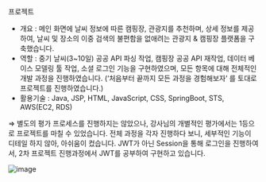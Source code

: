 프로젝트

- 개요 : 메인 화면에 날씨 정보에 따른 캠핑장, 관광지를 추천하며, 상세 정보를 제공하여, 날씨 및 장소의 이중 검색의 불편함을 없애려는 관광지 & 캠핑장 플랫폼을 구축했습니다.
- 역할 : 중기 날씨(3~10일) 공공 API 파싱 작업, 캠핑장 공공 API 재작업, 데이터 베이스 모델링 툴 작업, 소셜 로그인 기능을 구현하였으며, 모든 항목에 대해 전체적인 개발 과정을 진행하였습니다. (‘처음부터 끝까지 모든 과정을 경험해보자’ 를 토대로 프로젝트를 진행하였습니다.)
- 활용기술 : Java, JSP, HTML, JavaScript, CSS, SpringBoot, STS, AWS(EC2, RDS)

⇒ 별도의 평가 프로세스를 진행하지는 않았으나, 강사님의 개별적인 평가에서는 1등으로 프로젝트를 마칠 수 있었습니다. 전체 과정을 각자 진행하다 보니, 세부적인 기능이 디테일 하지 않아, 아쉬움이 컸습니다. JWT가 아닌 Session을 통해 로그인을 진행하여서, 2차 프로젝트 진행과정에서 JWT를 공부하여 구현하고 있습니다.


![image](https://github.com/syp9012/aircamp_end/assets/155430267/930a3c11-f229-4c39-b452-140a0027668c)
